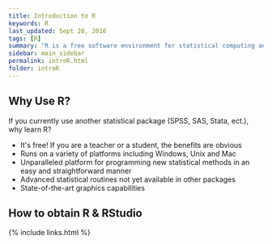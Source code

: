 ```yaml
---
title: Introduction to R
keywords: R
last_updated: Sept 28, 2016
tags: [R]
summary: "R is a free software environment for statistical computing and graphics"
sidebar: main_sidebar
permalink: introR.html
folder: introR
---
```

  
## Why Use R?  
  
If you currently use another statistical package (SPSS, SAS, Stata, ect.), why learn R?  
  
* It's free! If you are a teacher or a student, the benefits are obvious    
* Runs on a variety of platforms including Windows, Unix and Mac    
* Unparalleled platform for programming new statistical methods in an easy and straightforward manner    
* Advanced statistical routines not yet available in other packages    
* State-of-the-art graphics capabilities    

## How to obtain R & RStudio  

{% include links.html %}
